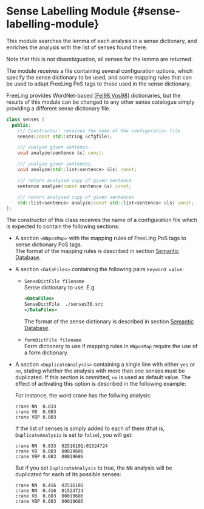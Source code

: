 # Sense Labelling Module {#sense-labelling-module}

This module searches the lemma of each analysis in a sense dictionary, and enriches the analysis with the list of senses found there.

Note that this is not disambiguation, all senses for the lemma are returned.

The module receives a file containing several configuration options, which specify the sense dictionary to be used, and some mapping rules that can be used to adapt FreeLing PoS tags to those used in the sense dictionary.

FreeLing provides WordNet-based [\[Fel98,Vos98\]](../references.md) dictionaries, but the results of this module can be changed to any other sense catalogue simply providing a different sense dictionary file.

```C++
class senses {
  public:
    /// Constructor: receives the name of the configuration file
    senses(const std::string &cfgfile); 

    /// analyze given sentence.
    void analyze(sentence &s) const;

    /// analyze given sentences.
    void analyze(std::list<sentence> &ls) const;

    /// return analyzed copy of given sentence
    sentence analyze(const sentence &s) const;

    /// return analyzed copy of given sentences
    std::list<sentence> analyze(const std::list<sentence> &ls) const;
};
```

The constructor of this class receives the name of a configuration file which is expected to contain the following sections:

*   A section `<WNposMap>` with the mapping rules of FreeLing PoS tags to sense dictionary PoS tags.  
    The format of the mapping rules is described in section [Semantic Database](semdb.md).

*   A section `<DataFiles>` containing the following pairs `keyword value`:

    * `SenseDictFile filename`  
       Sense dictionary to use. E.g.
       ```XML
       <DataFiles>
       SenseDictFile  ./senses30.src
       </DataFiles>
       ```
      The format of the sense dictionary is described in section [Semantic Database](semdb.md).

    * `formDictFile filename`  
       Form dictionary to use if mapping rules in `WNposMap` require the use of a form dictionary.


*   A section `<DuplicateAnalysis>` containing a single line with either `yes` or `no`, stating whether the analysis with more than one senses must be duplicated. If this section is ommitted, `no` is used as default value. The effect of activating this option is described in the following example:

    For instance, the word crane has the follwing analysis:
    ```
    crane NN  0.833
    crane VB  0.083
    crane VBP 0.083
    ```
    If the list of senses is simply added to each of them (that is, `DuplicateAnalysis` is set to `false`), you will get:
    ```
    crane NN  0.833  02516101:01524724
    crane VB  0.083  00019686
    crane VBP 0.083  00019686
    ```
    But if you set `DuplicateAnalysis` to true, the <tt>NN</tt> analysis will be duplicated for each of its possible senses:
    ```
    crane NN  0.416  02516101
    crane NN  0.416  01524724
    crane VB  0.083  00019686
    crane VBP 0.083  00019686
    ```
